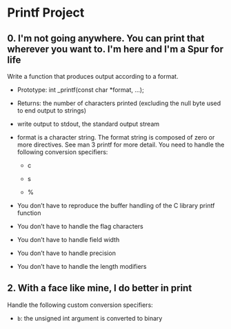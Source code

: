 # Printf Project

## 0. I'm not going anywhere. You can print that wherever you want to. I'm here and I'm a Spur for life

Write a function that produces output according to a format.

- Prototype: int _printf(const char *format, ...);

- Returns: the number of characters printed (excluding the null byte used to end output to strings)

- write output to stdout, the standard output stream

- format is a character string. The format string is composed of zero or more directives. See man 3 printf for more detail. You need to handle the following conversion specifiers:
  
  - c
  
  - s
  
  - %

- You don’t have to reproduce the buffer handling of the C library printf function

- You don’t have to handle the flag characters

- You don’t have to handle field width

- You don’t have to handle precision

- You don’t have to handle the length modifiers



## 2. With a face like mine, I do better in print

Handle the following custom conversion specifiers:

- `b`: the unsigned int argument is converted to binary

```bash

```
